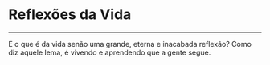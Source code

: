 # Reflexões da Vida

---

E o que é da vida senão uma grande, eterna e inacabada reflexão? Como diz aquele lema, é vivendo e aprendendo que a gente segue.